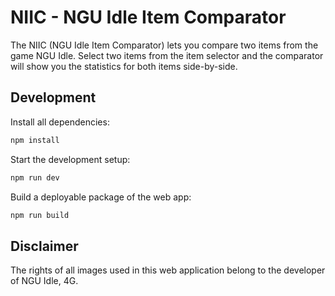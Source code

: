 # NIIC - NGU Idle Item Comparator

The NIIC (NGU Idle Item Comparator) lets you compare two items from the game NGU Idle. Select two items from the item selector and the comparator will show you the statistics for both items side-by-side.


## Development

Install all dependencies:

```bash
npm install
```

Start the development setup:

```bash
npm run dev
```

Build a deployable package of the web app:

```bash
npm run build
```


## Disclaimer

The rights of all images used in this web application belong to the developer of NGU Idle, 4G.

